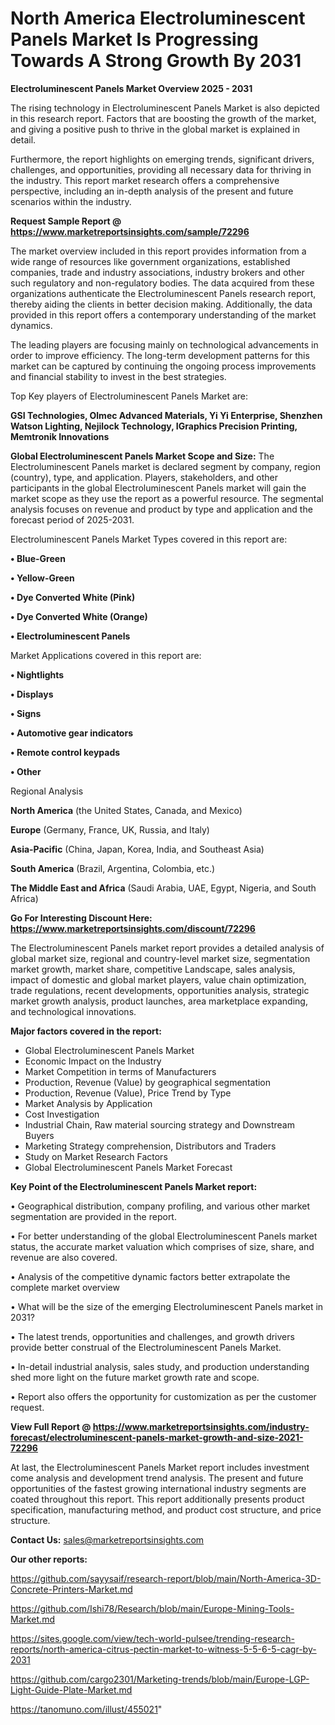 # North America Electroluminescent Panels Market Is Progressing Towards A Strong Growth By 2031

<Strong> Electroluminescent Panels Market Overview 2025 - 2031</strong>

The rising technology in Electroluminescent Panels Market is also depicted in this research report. Factors that are boosting the growth of the market, and giving a positive push to thrive in the global market is explained in detail.

Furthermore, the report highlights on emerging trends, significant drivers, challenges, and opportunities, providing all necessary data for thriving in the industry. This report market research offers a comprehensive perspective, including an in-depth analysis of the present and future scenarios within the industry.

<strong>Request Sample Report @ <a href=https://www.marketreportsinsights.com/sample/72296>https://www.marketreportsinsights.com/sample/72296</a></strong>

The market overview included in this report provides information from a wide range of resources like government organizations, established companies, trade and industry associations, industry brokers and other such regulatory and non-regulatory bodies. The data acquired from these organizations authenticate the Electroluminescent Panels research report, thereby aiding the clients in better decision making. Additionally, the data provided in this report offers a contemporary understanding of the market dynamics.

The leading players are focusing mainly on technological advancements in order to improve efficiency. The long-term development patterns for this market can be captured by continuing the ongoing process improvements and financial stability to invest in the best strategies.

Top Key players of Electroluminescent Panels Market are:

<strong>GSI Technologies, Olmec Advanced Materials, Yi Yi Enterprise, Shenzhen Watson Lighting, Nejilock Technology, IGraphics Precision Printing, Memtronik Innovations</strong>

<strong><b>Global Electroluminescent Panels Market Scope and Size:</b></strong>
The Electroluminescent Panels market is declared segment by company, region (country), type, and application. Players, stakeholders, and other participants in the global Electroluminescent Panels market will gain the market scope as they use the report as a powerful resource. The segmental analysis focuses on revenue and product by type and application and the forecast period of 2025-2031.

Electroluminescent Panels Market Types covered in this report are:

<strong>• Blue-Green

• Yellow-Green

• Dye Converted White (Pink)

• Dye Converted White (Orange)

• Electroluminescent Panels</strong>

Market Applications covered in this report are:

<strong>• Nightlights

• Displays

• Signs

• Automotive gear indicators

• Remote control keypads

• Other</strong> 

Regional Analysis

<strong>North America</strong> (the United States, Canada, and Mexico)

<strong>Europe</strong> (Germany, France, UK, Russia, and Italy)

<strong>Asia-Pacific</strong> (China, Japan, Korea, India, and Southeast Asia)

<strong>South America</strong> (Brazil, Argentina, Colombia, etc.)

<strong>The Middle East and Africa</strong> (Saudi Arabia, UAE, Egypt, Nigeria, and South Africa)

<strong>Go For Interesting Discount Here: <a href=https://www.marketreportsinsights.com/discount/72296>https://www.marketreportsinsights.com/discount/72296</a></strong>

The Electroluminescent Panels market report provides a detailed analysis of global market size, regional and country-level market size, segmentation market growth, market share, competitive Landscape, sales analysis, impact of domestic and global market players, value chain optimization, trade regulations, recent developments, opportunities analysis, strategic market growth analysis, product launches, area marketplace expanding, and technological innovations.

<strong><b>Major factors covered in the report:</b></strong>
<ul>
  <li>Global Electroluminescent Panels Market </li>
  <li>Economic Impact on the Industry</li>
  <li>Market Competition in terms of Manufacturers</li>
  <li>Production, Revenue (Value) by geographical segmentation</li>
  <li>Production, Revenue (Value), Price Trend by Type</li>
  <li>Market Analysis by Application</li>
  <li>Cost Investigation</li>
  <li>Industrial Chain, Raw material sourcing strategy and Downstream Buyers</li>
  <li>Marketing Strategy comprehension, Distributors and Traders</li>
  <li>Study on Market Research Factors</li>
  <li>Global Electroluminescent Panels Market Forecast</li>
</ul>

<strong><b>Key Point of the Electroluminescent Panels Market report:</b></strong>

• Geographical distribution, company profiling, and various other market segmentation are provided in the report.

• For better understanding of the global Electroluminescent Panels market status, the accurate market valuation which comprises of size, share, and revenue are also covered.

• Analysis of the competitive dynamic factors better extrapolate the complete market overview

• What will be the size of the emerging Electroluminescent Panels market in 2031?

• The latest trends, opportunities and challenges, and growth drivers provide better construal of the Electroluminescent Panels Market.

• In-detail industrial analysis, sales study, and production understanding shed more light on the future market growth rate and scope.

• Report also offers the opportunity for customization as per the customer request.

<strong><b>View Full Report @ <a href=https://www.marketreportsinsights.com/industry-forecast/electroluminescent-panels-market-growth-and-size-2021-72296>https://www.marketreportsinsights.com/industry-forecast/electroluminescent-panels-market-growth-and-size-2021-72296</a></b></strong>


At last, the Electroluminescent Panels Market report includes investment come analysis and development trend analysis. The present and future opportunities of the fastest growing international industry segments are coated throughout this report. This report additionally presents product specification, manufacturing method, and product cost structure, and price structure.

<strong>Contact Us:</strong>
sales@marketreportsinsights.com

<strong>Our other reports:</strong>

<a href=https://github.com/sayysaif/research-report/blob/main/North-America-3D-Concrete-Printers-Market.md>https://github.com/sayysaif/research-report/blob/main/North-America-3D-Concrete-Printers-Market.md</a>

<a href=https://github.com/Ishi78/Research/blob/main/Europe-Mining-Tools-Market.md>https://github.com/Ishi78/Research/blob/main/Europe-Mining-Tools-Market.md</a>

<a href=https://sites.google.com/view/tech-world-pulsee/trending-research-reports/north-america-citrus-pectin-market-to-witness-5-5-6-5-cagr-by-2031>https://sites.google.com/view/tech-world-pulsee/trending-research-reports/north-america-citrus-pectin-market-to-witness-5-5-6-5-cagr-by-2031</a>

<a href=https://github.com/cargo2301/Marketing-trends/blob/main/Europe-LGP-Light-Guide-Plate-Market.md>https://github.com/cargo2301/Marketing-trends/blob/main/Europe-LGP-Light-Guide-Plate-Market.md</a>

<a href=https://tanomuno.com/illust/455021>https://tanomuno.com/illust/455021</a>"
